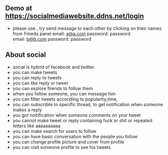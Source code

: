 
## Demo at  https://socialmediawebsite.ddns.net/login
- please use , try send message to each other by clicking on their names from frineds panel
email: a@a.com    password: password  
email: b@b.com    password: password  

## About social
- social is hybrid of facebook and twitter
- you can make tweets
- you can reply to tweets
- you can like reply or tweet
- you can explore firends to follow them
- when you follow someone, you can message him
- you can filter tweets accoriding to popularity,time,
- you can subscribte to specific thread, to get notification when someone makes a reply
- you got noitification when someone comments on your tweet
- you cannot make tweet or reply containing fuck or shit or repeated letters like aaaaaaaaaa
- you can make search for users to follow 
- you can have basic conversation with the people you follow
- you can change profile picture and cover from profile
- you can visit someone profile to see his tweets


